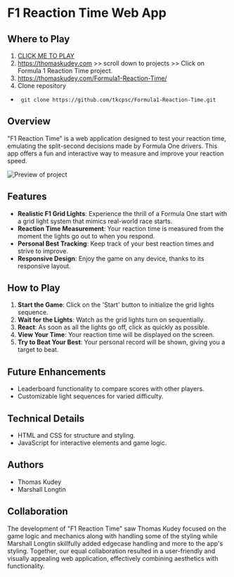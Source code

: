 # F1 Reaction Time Web App

## Where to Play
1. [CLICK ME TO PLAY](https://thomaskudey.com/Formula1-Reaction-Time/)
2. https://thomaskudey.com >> scroll down to projects >> Click on Formula 1 Reaction Time project.
3. https://thomaskudey.com/Formula1-Reaction-Time/
4. Clone repository
- ``` git clone https://github.com/tkcpsc/Formula1-Reaction-Time.git```

## Overview

"F1 Reaction Time" is a web application designed to test your reaction time, emulating the split-second decisions made by Formula One drivers. This app offers a fun and interactive way to measure and improve your reaction speed.

![Preview of project](images/preview-curr.png)

## Features

- **Realistic F1 Grid Lights**: Experience the thrill of a Formula One start with a grid light system that mimics real-world race starts.
- **Reaction Time Measurement**: Your reaction time is measured from the moment the lights go out to when you respond.
- **Personal Best Tracking**: Keep track of your best reaction times and strive to improve.
- **Responsive Design**: Enjoy the game on any device, thanks to its responsive layout.

## How to Play

1. **Start the Game**: Click on the 'Start' button to initialize the grid lights sequence.
2. **Wait for the Lights**: Watch as the grid lights turn on sequentially.
3. **React**: As soon as all the lights go off, click as quickly as possible.
4. **View Your Time**: Your reaction time will be displayed on the screen.
5. **Try to Beat Your Best**: Your personal record will be shown, giving you a target to beat.

## Future Enhancements

- Leaderboard functionality to compare scores with other players.
- Customizable light sequences for varied difficulty.

## Technical Details

- HTML and CSS for structure and styling.
- JavaScript for interactive elements and game logic.

## Authors

- Thomas Kudey
- Marshall Longtin

## Collaboration

The development of "F1 Reaction Time" saw Thomas Kudey focused on the game logic and mechanics along with handling some of the styling while Marshall Longtin skillfully added edgecase handling and more to the app's styling. Together, our equal collaboration resulted in a user-friendly and visually appealing web application, effectively combining aesthetics with functionality.
